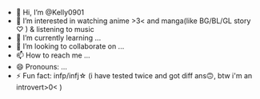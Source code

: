 - 👋 Hi, I’m @Kelly0901
- 👀 I’m interested in watching anime >3< and manga(like BG/BL/GL story ♡ ) & listening to music
- 🌱 I’m currently learning ...
- 💞️ I’m looking to collaborate on ...
- 📫 How to reach me ...
- 😄 Pronouns: ...
- ⚡ Fun fact: infp/infj☆ (i have tested twice and got diff ans🙃, btw i'm an introvert>0< )

<!---
Kelly0901/Kelly0901 is a ✨ special ✨ repository because its `README.md` (this file) appears on your GitHub profile.
You can click the Preview link to take a look at your changes.
--->
